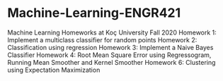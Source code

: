 # Machine-Learning-ENGR421
Machine Learning Homeworks at Koç University Fall 2020
Homework 1: Implement a multiclass classifier for random points
Homework 2: Classification using regression
Homework 3: Implement a Naive Bayes Classifier
Homework 4: Root Mean Square Error using Regressogram, Running Mean Smoother and Kernel Smoother
Homework 6: Clustering using Expectation Maximization
